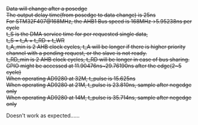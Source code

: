 ~~Data will change after a posedge~~  
~~The output delay time(from posedge to data change) is 25ns~~  
~~For STM32F407@168MHz, the AHB1 Bus speed is 168MHz->5.95238ns per cycle~~  
~~t_S is the DMA service time for per requested single data,~~  
~~t_S = t_A + t_RD + t_WR~~  
~~t_A_min is 2 AHB clock cycles, t_A will be longer if there is higher priority channel with a pending request, or the slave is not ready.~~  
~~t_RD_min is 2 AHB clock cycles, t_RD will be longer in case of bus sharing.~~  
~~GPIO might be accessed at 11.90476ns~29.76190ns after the edge(2~5 cycle)~~  
~~When operating AD9280 at 32M, t_pulse is 15.625ns~~  
~~When operating AD9280 at 21M, t_pulse is 23.810ns, sample after negedge only~~  
~~When operating AD9280 at 14M, t_pulse is 35.714ns, sample after negedge only~~  

Doesn't work as expected......